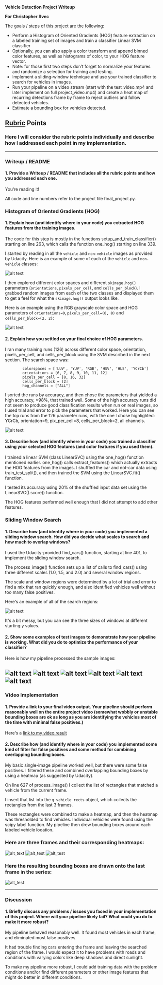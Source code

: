 **Vehicle Detection Project Writeup**

**For Christopher Svec**

The goals / steps of this project are the following:

* Perform a Histogram of Oriented Gradients (HOG) feature extraction on a labeled training set of images and train a classifier Linear SVM classifier
* Optionally, you can also apply a color transform and append binned color features, as well as histograms of color, to your HOG feature vector. 
* Note: for those first two steps don't forget to normalize your features and randomize a selection for training and testing.
* Implement a sliding-window technique and use your trained classifier to search for vehicles in images.
* Run your pipeline on a video stream (start with the test_video.mp4 and later implement on full project_video.mp4) and create a heat map of recurring detections frame by frame to reject outliers and follow detected vehicles.
* Estimate a bounding box for vehicles detected.

[//]: # (Image References)
[image1]: ./output_images/car_nocar.png
[image2]: ./output_images/hogs.png
[runs_plot]: ./output_images/svm-runs.png
[image3]: ./output_images/sliding_windows.png
[test1]: ./output_images/test1.png
[test2]: ./output_images/test2.png
[test3]: ./output_images/test3.png
[test4]: ./output_images/test4.png
[test5]: ./output_images/test5.png
[test6]: ./output_images/test6.png
[heatmap1]: ./output_images/video-40-05.png
[heatmap2]: ./output_images/video-40-06.png
[heatmap3]: ./output_images/video-40-07.png
[heat_final]: ./output_images/video-40-07-final.png

[image5]: ./examples/bboxes_and_heat.png
[image6]: ./examples/labels_map.png
[image7]: ./examples/output_bboxes.png
[video1]: ./project_video.mp4


## [Rubric](https://review.udacity.com/#!/rubrics/513/view) Points
### Here I will consider the rubric points individually and describe how I addressed each point in my implementation.  

---
### Writeup / README

#### 1. Provide a Writeup / README that includes all the rubric points and how you addressed each one. 

You're reading it!

All code and line numbers refer to the project file final_project.py.

### Histogram of Oriented Gradients (HOG)

#### 1. Explain how (and identify where in your code) you extracted HOG features from the training images.

The code for this step is mostly in the functions setup_and_train_classifier()
starting on line 263, which calls the function one_hog() starting on line 339.

I started by reading in all the `vehicle` and `non-vehicle` images as provided
by Udacity.  Here is an example of some of each of the `vehicle` and
`non-vehicle` classes:

![alt text][image1]

I then explored different color spaces and different `skimage.hog()` parameters (`orientations`, `pixels_per_cell`, and `cells_per_block`).  I grabbed random images from each of the two classes and displayed them to get a feel for what the `skimage.hog()` output looks like.

Here is an example using the RGB grayscale color space and HOG parameters of `orientations=9`, `pixels_per_cell=(8, 8)` and `cells_per_block=(2, 2)`:

![alt text][image2]

#### 2. Explain how you settled on your final choice of HOG parameters.

I ran many training runs (126) across different color space, orientation,
pixels_per_cell, and cells_per_block using the SVM described in the
next section. The search space was:
```
        colorspaces = ['LUV', 'YUV', 'RGB', 'HSV', 'HLS', 'YCrCb']
        orientations = [6, 7, 8, 9, 10, 11, 12]
        pixels_per_cell = [8, 16, 32]
        cells_per_block = [2]
        hog_channels = ["ALL"]

```

I sorted the runs by accuracy, and then chose the parameters that yielded a high accuracy, >98%, that trained well.
Some of the high accuracy runs did not seem to produce good classification
results when run on real images, so I used trial and error to pick the parameters
that worked. Here you can see the top runs from the 126 parameter runs, with the one I chose highlighted: YCrCb, orientation=9, pix_per_cell=8, cells_per_block=2, all channels.

![alt text][runs_plot]

#### 3. Describe how (and identify where in your code) you trained a classifier using your selected HOG features (and color features if you used them).

I trained a linear SVM (class LinearSVC) using the one_hog() function mentioned earlier.
one_hog() calls extract_features() which actually extracts the HOG features
from the images. I shuffled the car and not-car data using train_test_split(),
and then trained the SVM using the LinearSVC.fit() function.

I tested its accuracy using 20% of the shuffled input data set using the LinearSVC().score() function.

The HOG features performed well enough that I did not attempt to add other features.

### Sliding Window Search

#### 1. Describe how (and identify where in your code) you implemented a sliding window search.  How did you decide what scales to search and how much to overlap windows?

I used the Udacity-provided find_cars() function, starting at line 401, to implement the sliding window search.

The process_image() function sets up a list of calls to find_cars() using three different scales (1.0, 1.5, and 2.0) and several window regions.

The scale and window regions were determined by a lot of trial and error to find a mix that ran quickly enough, and also identified vehicles well without too many false positives.

Here's an example of all of the search regions:

![alt text][image3]

It's a bit messy, but you can see the three sizes of windows at different starting y values.

#### 2. Show some examples of test images to demonstrate how your pipeline is working.  What did you do to optimize the performance of your classifier?

Here is how my pipeline processed the sample images:

![alt text][test1]
![alt text][test2]
![alt text][test3]
![alt text][test4]
![alt text][test5]
![alt text][test6]
---

### Video Implementation

#### 1. Provide a link to your final video output.  Your pipeline should perform reasonably well on the entire project video (somewhat wobbly or unstable bounding boxes are ok as long as you are identifying the vehicles most of the time with minimal false positives.)
Here's a [link to my video result](./project_video_processed.mp4)


#### 2. Describe how (and identify where in your code) you implemented some kind of filter for false positives and some method for combining overlapping bounding boxes.

My basic single-image pipeline worked well, but there were some false
positives. I filtered these and combined overlapping bounding boxes by using a heatmap (as suggested by Udacity).

On line 627 of process_image() I collect the list of rectangles that matched a vehicle from the current frame.

I insert that list into the `g_vehicle_rects` object, which collects the rectangles from the last 3 frames.

These rectangles were combined to make a heatmap, and then the heatmap was thresholded to find vehicles. Individual vehicles were found using the scipy label function. My pipeline then drew bounding boxes around each labeled vehicle location.

### Here are three frames and their corresponding heatmaps:

![alt_text][heatmap1]
![alt_test][heatmap2]
![alt_test][heatmap3]

### Here the resulting bounding boxes are drawn onto the last frame in the series:

![alt_test][heat_final]


---

### Discussion

#### 1. Briefly discuss any problems / issues you faced in your implementation of this project.  Where will your pipeline likely fail?  What could you do to make it more robust?

My pipeline behaved reasonably well. It found most vehicles in each frame, and eliminated most false positives. 

It had trouble finding cars entering the frame and leaving the searched region of the frame. I would expect it to have problems
with roads and conditions with varying colors like deep shadows and direct sunlight.

To make my pipeline more robust, I could add training data with the problem conditions and/or find different parameters or other image features that might do better in different conditions.
